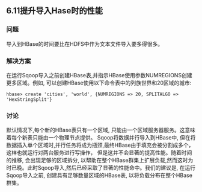 <h2>6.11提升导入Hase时的性能</h2>

<h3>问题</h3>
导入到HBase的时间要比在HDFS中作为文本文件导入要多得很多。

<h3>解决方案</h3>
在运行Sqoop导入之前创建HBase表,并指示HBase使用参数NUMREGIONS创建更多区域。例如, 可以创建HBase使用以下命令表中的列族世界和20区域的城市:

```
hbase> create 'cities', 'world', {NUMREGIONS => 20, SPLITALGO => 'HexStringSplit'}
```

<h3>讨论</h3>

默认情况下,每个新的HBase表只有一个区域, 只能由一个区域服务器服务。这意味着每个新表只能由一个物理节点提供。
Sqoop将数据并行导入到HBase中, 但在将数据插入单个区域时,并行任务将成为瓶颈,最终HBase由于填充会被分割成多个，这样也就运行对两台服务进行写操作，
但是这并不会显著的提高性能。随着时间的推移, 会出现足够的区域拆分, 以帮助在整个HBase群集上扩展负载,然而这时为时已晚。此时Sqoop导入,然后已经采取了显著的性能命中。我们的建议是, 在运行Sqoop导入之前, 创建具有足够数量区域的HBase表, 以将负载分布在整个HBase群集。